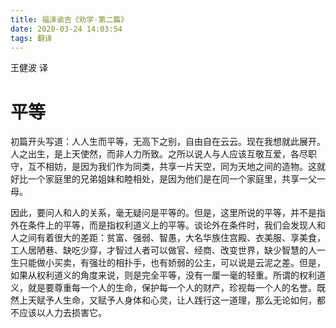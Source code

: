 ```yaml
---
title: 福泽谕吉《劝学·第二篇》
date: 2020-03-24 14:03:54
tags: 翻译
---
```

王健波 译

# 平等

初篇开头写道：人人生而平等，无高下之别，自由自在云云。现在我想就此展开。人之出生，是上天使然，而非人力所致。之所以说人与人应该互敬互爱，各尽职守，互不相妨，是因为我们作为同类，共享一片天空，同为天地之间的造物。这就好比一个家庭里的兄弟姐妹和睦相处，是因为他们是在同一个家庭里，共享一父一母。

因此，要问人和人的关系，毫无疑问是平等的。但是，这里所说的平等，并不是指外在条件上的平等，而是指权利道义上的平等。谈论外在条件时，我们会发现人和人之间有着很大的差距：贫富、强弱、智愚，大名华族住宫殿、衣美服、享美食，工人居陋巷、缺吃少穿，才智过人者可以做官、经商、改变世界，缺少智慧的人一生只能做小买卖，有强壮的相扑手，也有娇弱的公主，可以说是云泥之差。但是，如果从权利道义的角度来说，则是完全平等，没有一厘一毫的轻重。所谓的权利道义，就是要尊重每一个人的生命，保护每一个人的财产，珍视每一个人的名誉。既然上天赋予人生命，又赋予人身体和心灵，让人践行这一道理，那么无论如何，都不应该以人力去损害它。


